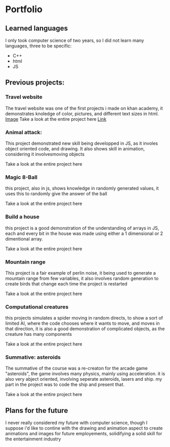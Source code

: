 # Portfolio

## Learned languages
I only took computer science of two years, so I did not learn many languages, three to be specific:
 - C++
 - html
 - JS

## Previous projects:

### Travel website
The travel website was one of the first projects i made on khan academy, it demonstrates knoledge of color, pictures, and different text sizes in html.
[Image](https://www.khanacademy.org/computer-programming/spin-off-of-project-travel-webpage/5468268353323008/5721036024709120.pn)
Take a look at the entire project here
[Link](https://www.khanacademy.org/computer-programming/spin-off-of-project-travel-webpage/5468268353323008)

### Animal attack:
This project demonstrated new skill being developped in JS, as it involes object oriented code, and drawing. It also shows skill in animation, considering it involvesmoving objects

Take a look at the entire project here 

### Magic 8-Ball
this project, also in js, shows knowledge in randomly generated values, it uses this to randomly give the answer of the ball

Take a look at the entire project here

### Build a house
this project is a good demonstration of the understanding of arrays in JS, each and every bit in the house was made using either a 1 dimensional or 2 dimentional array.

Take a look at the entire project here

### Mountain range
This project is a fair example of perlin noise, it being used to generate a mountain range from few variables, it also involves random generation to create birds that change each time the project is restarted

Take a look at the entire project here

### Computational creatures
this projects simulates a spider moving in random directs, to show a sort of limited AI, where the code chooses where it wants to move, and moves in that direction, it is also a good demonstration of complicated objects, as the creature has many components

Take a look at the entire project here

### Summative: asteroids
The summative of the course was a re-creaton for the arcade game "asteroids", the game involves many physics, mainly using acceleration. it is also very abject oriented, involving seperate asteroids, lasers and ship. my part in the project was to code the ship and present that.

Take a look at the entire project here

## Plans for the future
I never really considered my future with computer science, though I suppose i'd like to contine with the drawing and animation aspect to create animations and images for future employements, solidifying a solid skill for the entertainment industry
